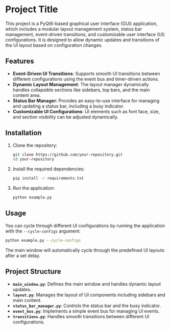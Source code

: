 
# Project Title

This project is a PyQt6-based graphical user interface (GUI) application, which includes a modular layout management system, status bar management, event-driven transitions, and customizable user interface (UI) configurations. It is designed to allow dynamic updates and transitions of the UI layout based on configuration changes.

## Features

- **Event-Driven UI Transitions**: Supports smooth UI transitions between different configurations using the event bus and timer-driven actions.
- **Dynamic Layout Management**: The layout manager dynamically handles collapsible sections like sidebars, top bars, and the main content area.
- **Status Bar Manager**: Provides an easy-to-use interface for managing and updating a status bar, including a busy indicator.
- **Customizable UI Configurations**: UI elements such as font face, size, and section visibility can be adjusted dynamically.

## Installation

1. Clone the repository:

   ```bash
   git clone https://github.com/your-repository.git
   cd your-repository
   ```

2. Install the required dependencies:

   ```bash
   pip install -r requirements.txt
   ```

3. Run the application:

   ```bash
   python example.py
   ```

## Usage

You can cycle through different UI configurations by running the application with the `--cycle-configs` argument:

```bash
python example.py --cycle-configs
```

The main window will automatically cycle through the predefined UI layouts after a set delay.

## Project Structure

- **`main_window.py`**: Defines the main window and handles dynamic layout updates.
- **`layout.py`**: Manages the layout of UI components including sidebars and main content.
- **`status_bar_manager.py`**: Controls the status bar and the busy indicator.
- **`event_bus.py`**: Implements a simple event bus for managing UI events.
- **`transitions.py`**: Handles smooth transitions between different UI configurations.

